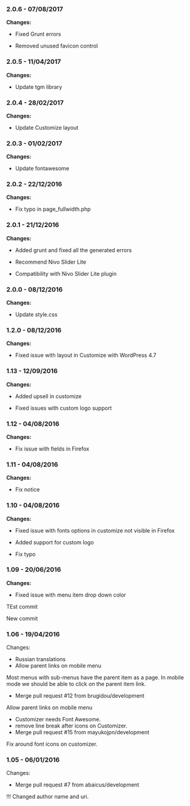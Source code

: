 
### 2.0.6 - 07/08/2017
**Changes:** 
- Fixed Grunt errors
- Removed unused favicon control

### 2.0.5 - 11/04/2017
**Changes:** 
- Update tgm library

### 2.0.4 - 28/02/2017
**Changes:** 
- Update Customize layout

### 2.0.3 - 01/02/2017
**Changes:** 
- Update fontawesome

### 2.0.2 - 22/12/2016
**Changes:** 
- Fix typo in page_fullwidth.php

### 2.0.1 - 21/12/2016
**Changes:** 
- Added grunt and fixed all the generated errors
- Recommend Nivo Slider Lite
- Compatibility with Nivo Slider Lite plugin

### 2.0.0 - 08/12/2016
**Changes:** 
- Update style.css

### 1.2.0 - 08/12/2016
**Changes:** 
- Fixed issue with layout in Customize with WordPress 4.7

### 1.13 - 12/09/2016
**Changes:** 
- Added upsell in customize
- Fixed issues with custom logo support

### 1.12 - 04/08/2016
**Changes:** 
- Fix issue with fields in Firefox

### 1.11 - 04/08/2016
**Changes:** 
- Fix notice

### 1.10 - 04/08/2016
**Changes:** 
- Fixed issue with fonts options in customize not visible in Firefox
- Added support for custom logo
- Fix typo

### 1.09 - 20/06/2016
**Changes:** 
- Fixed issue with menu item drop down color
TEst commit 
 New commit 

### 1.06 - 19/04/2016

 Changes: 


 * Russian translations
 * Allow parent links on mobile menu

Most menus with sub-menus have the parent item as a page. In mobile
mode we should be able to click on the parent item link.
 * Merge pull request #12 from brugidou/development

Allow parent links on mobile menu
 * Customizer needs Font Awesome.
 * remove line break after icons on Customizer.
 * Merge pull request #15 from mayukojpn/development

Fix around font icons on customizer.


### 1.05 - 06/01/2016

 Changes: 


 * Merge pull request #7 from abaicus/development

!!! Changed author name and uri.
